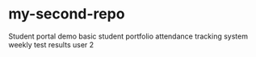 # my-second-repo
Student portal demo
basic student portfolio
attendance tracking system
weekly test results
user 2
